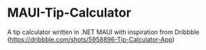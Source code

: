 # MAUI-Tip-Calculator
A tip calculator written in .NET MAUI with inspiration from Dribbble (https://dribbble.com/shots/5958896-Tip-Calculator-App)
